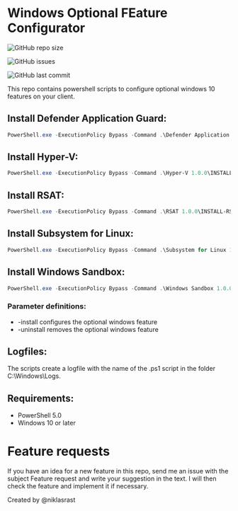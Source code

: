 # Windows Optional FEature Configurator

![GitHub repo size](https://img.shields.io/github/repo-size/niklasrast/Windows-10-OptionalFeature-Configurator)

![GitHub issues](https://img.shields.io/github/issues-raw/niklasrast/Windows-10-OptionalFeature-Configurator)

![GitHub last commit](https://img.shields.io/github/last-commit/niklasrast/Windows-10-OptionalFeature-Configurator)

This repo contains powershell scripts to configure optional windows 10 features on your client.

## Install Defender Application Guard:
```powershell
PowerShell.exe -ExecutionPolicy Bypass -Command .\Defender Application Guard 1.0.0\INSTALL-DefenderApplicationGuard.ps1 -install
```

## Install Hyper-V:
```powershell
PowerShell.exe -ExecutionPolicy Bypass -Command .\Hyper-V 1.0.0\INSTALL-HYPERV.ps1 -install
```

## Install RSAT:
```powershell
PowerShell.exe -ExecutionPolicy Bypass -Command .\RSAT 1.0.0\INSTALL-RSAT-Online.ps1 -install
```

## Install Subsystem for Linux:
```powershell
PowerShell.exe -ExecutionPolicy Bypass -Command .\Subsystem for Linux 1.0.0\INSTALL-SubsystemForLinux.ps1 -install
```

## Install Windows Sandbox:
```powershell
PowerShell.exe -ExecutionPolicy Bypass -Command .\Windows Sandbox 1.0.0\INSTALL-WindowsSandbox.ps1 -install
```

### Parameter definitions:
- -install configures the optional windows feature 
- -uninstall removes the optional windows feature
 
## Logfiles:
The scripts create a logfile with the name of the .ps1 script in the folder C:\Windows\Logs.

## Requirements:
- PowerShell 5.0
- Windows 10 or later

# Feature requests
If you have an idea for a new feature in this repo, send me an issue with the subject Feature request and write your suggestion in the text. I will then check the feature and implement it if necessary.

Created by @niklasrast 
